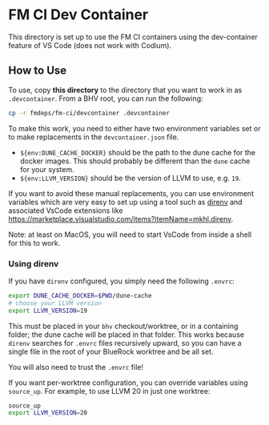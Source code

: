 # FM CI Dev Container

This directory is set up to use the FM CI containers using the dev-container
feature of VS Code (does not work with Codium).

## How to Use

To use, copy **this directory** to the directory that you want to work in as
`.devcontainer`. From a BHV root, you can run the following:

```sh
cp -r fmdeps/fm-ci/devcontainer .devcontainer
```

To make this work, you need to either have two environment variables set or to
make replacements in the `devcontainer.json` file.

- `${env:DUNE_CACHE_DOCKER}` should be the path to the dune cache for the docker
  images. This should probably be different than the `dune` cache for your
  system.
- `${env:LLVM_VERSION}` should be the version of LLVM to use, e.g. `19`.


If you want to avoid these manual replacements, you can use environment
variables which are very easy to set up using a tool such as
[direnv](https://direnv.net/) and associated VsCode extensions like
https://marketplace.visualstudio.com/items?itemName=mkhl.direnv.

Note: at least on MacOS, you will need to start VsCode from inside a shell for
this to work.

### Using direnv

If you have `direnv` configured, you simply need the following `.envrc`:

```sh
export DUNE_CACHE_DOCKER=$PWD/dune-cache
# choose your LLVM version
export LLVM_VERSION=19
```

This must be placed in your `bhv` checkout/worktree, or in a containing folder;
the dune cache will be placed in that folder.
This works because `direnv` searches for `.envrc` files recursively upward, so
you can have a single file in the root of your BlueRock worktree and be all set.

You will also need to trust the `.envrc` file!

If you want per-worktree configuration, you can override variables using
`source_up`. For example, to use LLVM 20 in just one worktree:
```sh
source_up
export LLVM_VERSION=20
```

